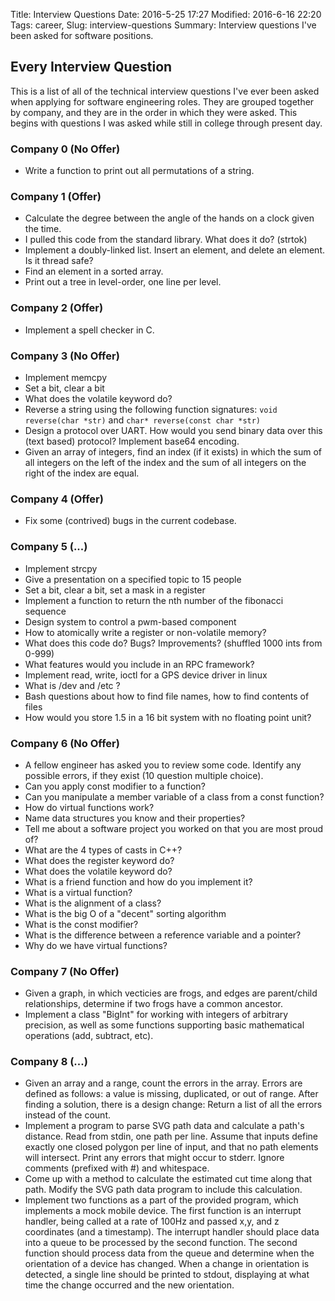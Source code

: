 Title: Interview Questions
Date: 2016-5-25 17:27
Modified: 2016-6-16 22:20
Tags: career,
Slug: interview-questions
Summary: Interview questions I've been asked for software positions.

## Every Interview Question

This is a list of all of the technical interview questions I've ever been asked when applying for software engineering roles. They are grouped together by company, and they are in the order in which they were asked. This begins with questions I was asked while still in college through present day.

### Company 0 (No Offer)

* Write a function to print out all permutations of a string.

### Company 1 (Offer)

* Calculate the degree between the angle of the hands on a clock given the time.
* I pulled this code from the standard library. What does it do? (strtok)
* Implement a doubly-linked list. Insert an element, and delete an element. Is it thread safe?
* Find an element in a sorted array.
* Print out a tree in level-order, one line per level.

### Company 2 (Offer)

* Implement a spell checker in C.

### Company 3 (No Offer)

* Implement memcpy
* Set a bit, clear a bit
* What does the volatile keyword do?
* Reverse a string using the following function signatures: `void reverse(char *str)` and `char* reverse(const char *str)`
* Design a protocol over UART. How would you send binary data over this (text based) protocol? Implement base64 encoding.
* Given an array of integers, find an index (if it exists) in which the sum of all integers on the left of the index and the sum of all integers on the right of the index are equal.

### Company 4 (Offer)

* Fix some (contrived) bugs in the current codebase.

### Company 5 (...)

* Implement strcpy
* Give a presentation on a specified topic to 15 people
* Set a bit, clear a bit, set a mask in a register
* Implement a function to return the nth number of the fibonacci sequence
* Design system to control a pwm-based component
* How to atomically write a register or non-volatile memory?
* What does this code do? Bugs? Improvements? (shuffled 1000 ints from 0-999)
* What features would you include in an RPC framework?
* Implement read, write, ioctl for a GPS device driver in linux
* What is /dev and /etc ?
* Bash questions about how to find file names, how to find contents of files
* How would you store 1.5 in a 16 bit system with no floating point unit?

### Company 6 (No Offer)

* A fellow engineer has asked you to review some code. Identify any possible errors, if they exist (10 question multiple choice).
* Can you apply const modifier to a function?
* Can you manipulate a member variable of a class from a const function?
* How do virtual functions work?
* Name data structures you know and their properties?
* Tell me about a software project you worked on that you are most proud of?
* What are the 4 types of casts in C++?
* What does the register keyword do?
* What does the volatile keyword do?
* What is a friend function and how do you implement it?
* What is a virtual function?
* What is the alignment of a class?
* What is the big O of a "decent" sorting algorithm
* What is the const modifier?
* What is the difference between a reference variable and a pointer?
* Why do we have virtual functions?

### Company 7 (No Offer)

* Given a graph, in which vecticies are frogs, and edges are parent/child relationships, determine if two frogs have a common ancestor.
* Implement a class "BigInt" for working with integers of arbitrary precision, as well as some functions supporting basic mathematical operations (add, subtract, etc).

### Company 8 (...)

* Given an array and a range, count the errors in the array. Errors are defined as follows: a value is missing, duplicated, or out of range. After finding a solution, there is a design change: Return a list of all the errors instead of the count.
* Implement a program to parse SVG path data and calculate a path's distance. Read from stdin, one path per line. Assume that inputs define exactly one closed polygon per line of input, and that no path elements will intersect. Print any errors that might occur to stderr. Ignore comments (prefixed with #) and whitespace.
* Come up with a method to calculate the estimated cut time along that path. Modify the SVG path data program to include this calculation.
* Implement two functions as a part of the provided program, which implements a mock mobile device. The first function is an interrupt handler, being called at a rate of 100Hz and passed x,y, and z coordinates (and a timestamp). The interrupt handler should place data into a queue to be processed by the second function. The second function should process data from the queue and determine when the orientation of a device has changed. When a change in orientation is detected, a single line should be printed to stdout, displaying at what time the change occurred and the new orientation.
